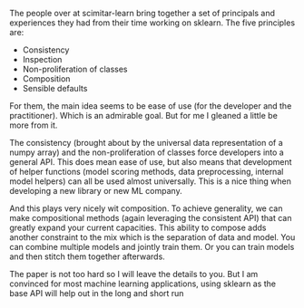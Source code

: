 The people over at scimitar-learn bring together a set of principals and experiences they had from their time working on sklearn. The five principles are:

* Consistency
* Inspection
* Non-proliferation of classes
* Composition
* Sensible defaults

For them, the main idea seems to be ease of use (for the developer and the practitioner). Which is an admirable goal. But for me I gleaned a little be more from it.

The consistency (brought about by the universal data representation of a numpy array) and the non-proliferation of classes force developers into a general API. This does mean ease of use, but also means that development of helper functions (model scoring methods, data preprocessing, internal model helpers) can all be used almost universally. This is a nice thing when developing a new library or new ML company.

And this plays very nicely wit composition. To achieve generality, we can make compositional methods (again leveraging the consistent API) that can greatly expand your current capacities. This ability to compose adds another constraint to the mix which is the separation of data and model. You can combine multiple models and jointly train them. Or you can train models and then stitch them together afterwards. 

The paper is not too hard so I will leave the details to you. But I am convinced for most machine learning applications, using sklearn as the base API will help out in the long and short run
